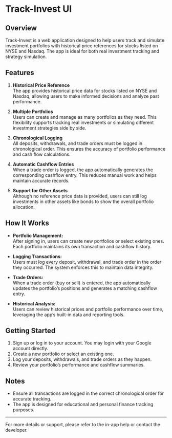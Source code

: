 # Track-Invest UI

## Overview

Track-Invest is a web application designed to help users track and simulate investment portfolios with historical price references for stocks listed on NYSE and Nasdaq. The app is ideal for both real investment tracking and strategy simulation.

## Features

1. **Historical Price Reference**  
   The app provides historical price data for stocks listed on NYSE and Nasdaq, allowing users to make informed decisions and analyze past performance.

2. **Multiple Portfolios**  
   Users can create and manage as many portfolios as they need. This flexibility supports tracking real investments or simulating different investment strategies side by side.

3. **Chronological Logging**  
   All deposits, withdrawals, and trade orders must be logged in chronological order. This ensures the accuracy of portfolio performance and cash flow calculations.

4. **Automatic Cashflow Entries**  
   When a trade order is logged, the app automatically generates the corresponding cashflow entry. This reduces manual work and helps maintain accurate records.

5. **Support for Other Assets**  
   Although no reference price data is provided, users can still log investments in other assets like bonds to show the overall portfolio allocation.

## How It Works

- **Portfolio Management:**  
  After signing in, users can create new portfolios or select existing ones. Each portfolio maintains its own transaction and cashflow history.

- **Logging Transactions:**  
  Users must log every deposit, withdrawal, and trade order in the order they occurred. The system enforces this to maintain data integrity.

- **Trade Orders:**  
  When a trade order (buy or sell) is entered, the app automatically updates the portfolio’s positions and generates a matching cashflow entry.

- **Historical Analysis:**  
  Users can review historical prices and portfolio performance over time, leveraging the app’s built-in data and reporting tools.

## Getting Started

1. Sign up or log in to your account. You may login with your Google account directly.
2. Create a new portfolio or select an existing one.
3. Log your deposits, withdrawals, and trade orders as they happen.
4. Review your portfolio’s performance and cashflow summaries.

## Notes

- Ensure all transactions are logged in the correct chronological order for accurate tracking.
- The app is designed for educational and personal finance tracking purposes.

---
For more details or support, please refer to the in-app help or contact the developer.